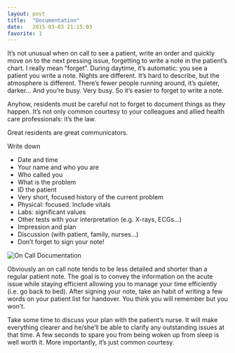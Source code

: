 ```yaml
---
layout: post
title:  "Documentation"
date:   2015-03-03 21:15:03
favorite: 1
---
```


It’s not unusual when on call to see a patient, write an order and quickly move on to the next pressing issue, forgetting to write a note in the patient’s chart.<!--more--> I really mean “forget”. During daytime, it’s automatic: you see a patient you write a note. Nights are different. It’s hard to describe, but the atmosphere is different. There’s fewer people running around, it’s quieter, darker… And you’re busy. Very busy. So it’s easier to forget to write a note.

Anyhow, residents must be careful not to forget to document things as they happen. It’s not only common courtesy to your colleagues and allied health care professionals: it’s the law.

Great residents are great communicators.

Write down

- Date and time
- Your name and who you are
- Who called you
- What is the problem
- ID the patient
- Very short, focused history of the current problem
- Physical: focused. Include vitals
- Labs: significant values
- Other tests with your interpretation (e.g. X-rays, ECGs…)
- Impression and plan
- Discussion (with patient, family, nurses…)
- Don’t forget to sign your note!

![On Call Documentation](http://placehold.it/1000x600 "On Call Documentation")

Obviously an on call note tends to be less detailed and shorter than a regular patient note. The goal is to convey the information on the acute issue while staying efficient allowing you to manage your time efficiently (i.e. go back to bed). After signing your note, take an habit of writing a few words on your patient list for handover. You think you will remember but you won’t.

Take some time to discuss your plan with the patient’s nurse. It will make everything clearer and he/she’ll be able to clarify any outstanding issues at that time. A few seconds to spare you from being woken up from sleep is well worth it. More importantly, it’s just common courtesy.
